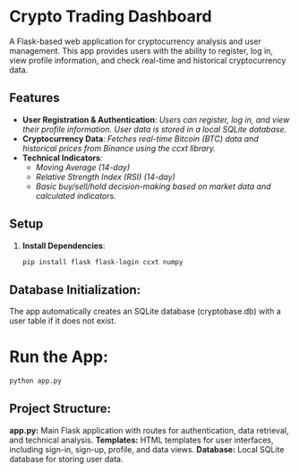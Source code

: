 # Crypto Trading Dashboard

A Flask-based web application for cryptocurrency analysis and user management. This app provides users with the ability to register, log in, view profile information, and check real-time and historical cryptocurrency data.

## Features

- **User Registration & Authentication**: *Users can register, log in, and view their profile information. User data is stored in a local SQLite database.*
- **Cryptocurrency Data**: *Fetches real-time Bitcoin (BTC) data and historical prices from Binance using the ccxt library.*
- **Technical Indicators**:
  - *Moving Average (14-day)*
  - *Relative Strength Index (RSI) (14-day)*
  - *Basic buy/sell/hold decision-making based on market data and calculated indicators.*

## Setup

1. **Install Dependencies**:
   ```bash
   pip install flask flask-login ccxt numpy
   ```

## Database Initialization:
The app automatically creates an SQLite database (cryptobase.db) with a user table if it does not exist.

# Run the App:
```bash 
python app.py
```
## Project Structure:
**app.py:** Main Flask application with routes for authentication, data retrieval, and technical analysis.
**Templates:** HTML templates for user interfaces, including sign-in, sign-up, profile, and data views.
**Database:** Local SQLite database for storing user data.
